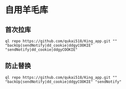 # 自用羊毛库
## 首次拉库
``` 
ql repo https://github.com/qukai518/King_app.git "" "backUp|sendNotify|dd_cookie|ddgyCOOKIE" "sendNotify|dd_cookie|ddgyCOOKIE"
``` 
## 防止替换
``` 
ql repo https://github.com/qukai518/King_app.git "" "backUp|sendNotify|dd_cookie|ddgyCOOKIE" "sendNotify"
``` 
